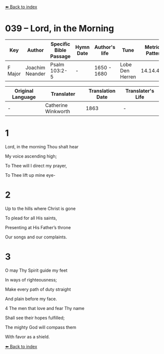 [⬅️ Back to index](../README.md)

# 039 – Lord, in the Morning

Key | Author   | Specific Bible Passage     |Hymn Date |Author's life |Tune |Metrical Pattern   |Composer/Source                                                                                        
-- | --------- | ---------------------------|----------|--------------|-----|-------------------|-------------   
F Major  | Joachim Neander      | Psalm 103:2-5 | -  | 1650 - 1680 | Lobe Den Herren | 14.14.4.7.8 | Chorale Book for England, 1863 

Original Language | Translater | Translation Date   | Translater's Life     
----------------- | --------- | --------------------|-------------   
\-  | Catherine Winkworth      | 1863 | -  | 1827 - 1878 



# 1

Lord, in the morning Thou shalt hear

My voice ascending high;

To Thee will I direct my prayer,

To Thee lift up mine eye-



# 2

Up to the hills where Christ is gone

To plead for all His saints,

Presenting at His Father’s throne

Our songs and our complaints.



# 3

O may Thy Spirit guide my feet

In ways of righteousness;

Make every path of duty straight

And plain before my face.

4 The men that love and fear Thy name

Shall see their hopes fulfilled;

The mighty God will compass them

With favor as a shield.

[⬅️ Back to index](../README.md)

